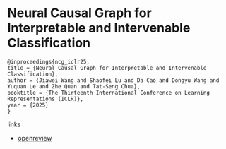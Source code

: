 # Neural Causal Graph for Interpretable and Intervenable Classification

```
@inproceedings{ncg_iclr25,
title = {Neural Causal Graph for Interpretable and Intervenable Classification},
author = {Jiawei Wang and Shaofei Lu and Da Cao and Dongyu Wang and Yuquan Le and Zhe Quan and Tat-Seng Chua},
booktitle = {The Thirteenth International Conference on Learning Representations (ICLR)},
year = {2025}
}
```

links
- [openreview](https://openreview.net/forum?id=nmvmPIi185)
